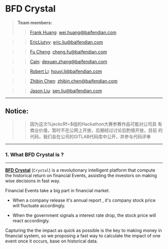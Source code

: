 # BFD Crystal

> **Team members:**
>> [Frank Huang](http://www.github.com/iceageFrank): wei.huang@baifendian.com 

>> [EricLiutyy](http://www.github.com/EricLiutyy): eric.liu@baifendian.com

>> [Fu Cheng](http://www.github.com/fucheng830): cheng.fu@baifendian.com

>> [Cain](http://www.github.com/zdx1221): dexuan.zhang@baifendian.com

>> [Robert Li](http://www.github.com/zdx1221): houyi.li@baifendian.com

>> [Zhibin Chen](http://www.github.com/zdx1221): zhibin.chen@baifendian.com

>> [Jason Liu](http://www.github.com/zdx1221): sen.liu@baifendian.com

---
## Notice:
>>	
>>	因为这次%jeckcRf=$组的Hackathon大赛参赛作品可能对公司具
>>	有商业价值，暂时不在公网上开放，后期经过讨论后酌情开放，目前
>>	的代码，我们会在公司的GITLAB代码库中公开，并参与代码评审


---
### 1. What BFD Crystal is ?		
---
**[BFD Crystal](http://bfdcrystal.com)** (`Crystal`) is a revolutionary intelligent platform that compute  the historical return on financial Events, assisting the investors on making wise decisions in fast way. 

Financial Events take a big part in financial market. 

- When a company release it's annual report , it's company stock price will fluctuate accordingly. 

- When the government signals a interest rate drop, the stock price will react accordingly.Capturing the the impact as quick as possible is the key to making money in financial system, so we proposing a fast way to calculate the impact of one event once it occurs, base on historical data.


